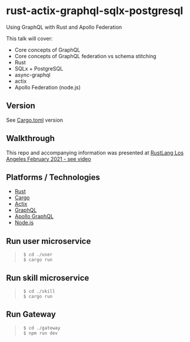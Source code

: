# rust-actix-graphql-sqlx-postgresql
Using GraphQL with Rust and Apollo Federation

This talk will cover:
- Core concepts of GraphQL
- Core concepts of GraphQL federation vs schema stitching
- Rust
- SQLx + PostgreSQL
- async-graphql
- actix
- Apollo Federation (node.js)

## Version
See [Cargo.toml](Cargo.toml) version

## Walkthrough
This repo and accompanying information was presented at [RustLang Los Angeles February 2021 - see video](https://youtu.be/hMIL12Mj7Pw)

## Platforms / Technologies
* [Rust](https://www.rust-lang.org/en-US/)
* [Cargo](https://doc.rust-lang.org/cargo/)
* [Actix](https://actix.rs/)
* [GraphQL](https://graphql.org/)
* [Apollo GraphQL](https://www.apollographql.com/)
* [Node.js](https://nodejs.org/en/)

## Run user microservice
>      $ cd ./user
>      $ cargo run

## Run skill microservice
>      $ cd ./skill
>      $ cargo run

## Run Gateway
>      $ cd ./gateway
>      $ npm run dev


